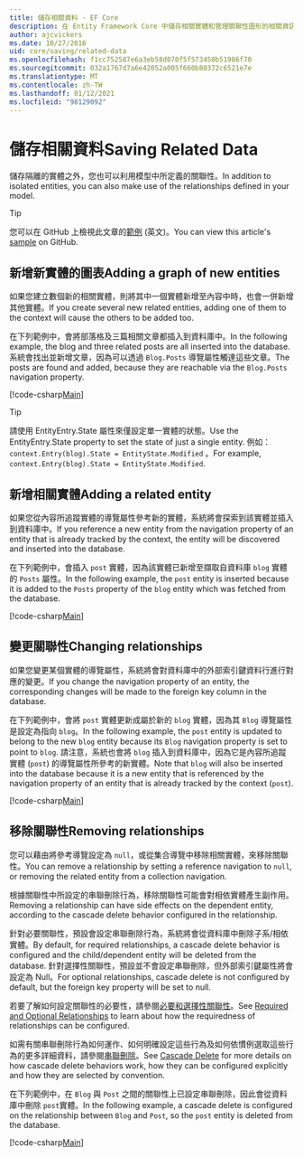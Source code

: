 ```yaml
---
title: 儲存相關資料 - EF Core
description: 在 Entity Framework Core 中儲存相關實體和管理關聯性圖形的相關資訊
author: ajcvickers
ms.date: 10/27/2016
uid: core/saving/related-data
ms.openlocfilehash: f1cc752587e6a3eb58d070f5f573450b51986f70
ms.sourcegitcommit: 032a1767d7a6e42052a005f660b80372c6521e7e
ms.translationtype: MT
ms.contentlocale: zh-TW
ms.lasthandoff: 01/12/2021
ms.locfileid: "98129092"
---
```

# <a name="saving-related-data"></a><span data-ttu-id="0d273-103">儲存相關資料</span><span class="sxs-lookup"><span data-stu-id="0d273-103">Saving Related Data</span></span>

<span data-ttu-id="0d273-104">儲存隔離的實體之外，您也可以利用模型中所定義的關聯性。</span><span class="sxs-lookup"><span data-stu-id="0d273-104">In addition to isolated entities, you can also make use of the relationships defined in your model.</span></span>

> [!TIP]
> <span data-ttu-id="0d273-105">您可以在 GitHub 上檢視此文章的[範例](https://github.com/dotnet/EntityFramework.Docs/tree/master/samples/core/Saving/RelatedData/) \(英文\)。</span><span class="sxs-lookup"><span data-stu-id="0d273-105">You can view this article's [sample](https://github.com/dotnet/EntityFramework.Docs/tree/master/samples/core/Saving/RelatedData/) on GitHub.</span></span>

## <a name="adding-a-graph-of-new-entities"></a><span data-ttu-id="0d273-106">新增新實體的圖表</span><span class="sxs-lookup"><span data-stu-id="0d273-106">Adding a graph of new entities</span></span>

<span data-ttu-id="0d273-107">如果您建立數個新的相關實體，則將其中一個實體新增至內容中時，也會一併新增其他實體。</span><span class="sxs-lookup"><span data-stu-id="0d273-107">If you create several new related entities, adding one of them to the context will cause the others to be added too.</span></span>

<span data-ttu-id="0d273-108">在下列範例中，會將部落格及三篇相關文章都插入到資料庫中。</span><span class="sxs-lookup"><span data-stu-id="0d273-108">In the following example, the blog and three related posts are all inserted into the database.</span></span> <span data-ttu-id="0d273-109">系統會找出並新增文章，因為可以透過 `Blog.Posts` 導覽屬性觸達這些文章。</span><span class="sxs-lookup"><span data-stu-id="0d273-109">The posts are found and added, because they are reachable via the `Blog.Posts` navigation property.</span></span>

[!code-csharp[Main](../../../samples/core/Saving/RelatedData/Sample.cs#AddingGraphOfEntities)]

> [!TIP]
> <span data-ttu-id="0d273-110">請使用 EntityEntry.State 屬性來僅設定單一實體的狀態。</span><span class="sxs-lookup"><span data-stu-id="0d273-110">Use the EntityEntry.State property to set the state of just a single entity.</span></span> <span data-ttu-id="0d273-111">例如： `context.Entry(blog).State = EntityState.Modified` 。</span><span class="sxs-lookup"><span data-stu-id="0d273-111">For example, `context.Entry(blog).State = EntityState.Modified`.</span></span>

## <a name="adding-a-related-entity"></a><span data-ttu-id="0d273-112">新增相關實體</span><span class="sxs-lookup"><span data-stu-id="0d273-112">Adding a related entity</span></span>

<span data-ttu-id="0d273-113">如果您從內容所追蹤實體的導覽屬性參考新的實體，系統將會探索到該實體並插入到資料庫中。</span><span class="sxs-lookup"><span data-stu-id="0d273-113">If you reference a new entity from the navigation property of an entity that is already tracked by the context, the entity will be discovered and inserted into the database.</span></span>

<span data-ttu-id="0d273-114">在下列範例中，會插入 `post` 實體，因為該實體已新增至擷取自資料庫 `blog` 實體的 `Posts` 屬性。</span><span class="sxs-lookup"><span data-stu-id="0d273-114">In the following example, the `post` entity is inserted because it is added to the `Posts` property of the `blog` entity which was fetched from the database.</span></span>

[!code-csharp[Main](../../../samples/core/Saving/RelatedData/Sample.cs#AddingRelatedEntity)]

## <a name="changing-relationships"></a><span data-ttu-id="0d273-115">變更關聯性</span><span class="sxs-lookup"><span data-stu-id="0d273-115">Changing relationships</span></span>

<span data-ttu-id="0d273-116">如果您變更某個實體的導覽屬性，系統將會對資料庫中的外部索引鍵資料行進行對應的變更。</span><span class="sxs-lookup"><span data-stu-id="0d273-116">If you change the navigation property of an entity, the corresponding changes will be made to the foreign key column in the database.</span></span>

<span data-ttu-id="0d273-117">在下列範例中，會將 `post` 實體更新成屬於新的 `blog` 實體，因為其 `Blog` 導覽屬性是設定為指向 `blog`。</span><span class="sxs-lookup"><span data-stu-id="0d273-117">In the following example, the `post` entity is updated to belong to the new `blog` entity because its `Blog` navigation property is set to point to `blog`.</span></span> <span data-ttu-id="0d273-118">請注意，系統也會將 `blog` 插入到資料庫中，因為它是內容所追蹤實體 (`post`) 的導覽屬性所參考的新實體。</span><span class="sxs-lookup"><span data-stu-id="0d273-118">Note that `blog` will also be inserted into the database because it is a new entity that is referenced by the navigation property of an entity that is already tracked by the context (`post`).</span></span>

[!code-csharp[Main](../../../samples/core/Saving/RelatedData/Sample.cs#ChangingRelationships)]

## <a name="removing-relationships"></a><span data-ttu-id="0d273-119">移除關聯性</span><span class="sxs-lookup"><span data-stu-id="0d273-119">Removing relationships</span></span>

<span data-ttu-id="0d273-120">您可以藉由將參考導覽設定為 `null`，或從集合導覽中移除相關實體，來移除關聯性。</span><span class="sxs-lookup"><span data-stu-id="0d273-120">You can remove a relationship by setting a reference navigation to `null`, or removing the related entity from a collection navigation.</span></span>

<span data-ttu-id="0d273-121">根據關聯性中所設定的串聯刪除行為，移除關聯性可能會對相依實體產生副作用。</span><span class="sxs-lookup"><span data-stu-id="0d273-121">Removing a relationship can have side effects on the dependent entity, according to the cascade delete behavior configured in the relationship.</span></span>

<span data-ttu-id="0d273-122">針對必要關聯性，預設會設定串聯刪除行為，系統將會從資料庫中刪除子系/相依實體。</span><span class="sxs-lookup"><span data-stu-id="0d273-122">By default, for required relationships, a cascade delete behavior is configured and the child/dependent entity will be deleted from the database.</span></span> <span data-ttu-id="0d273-123">針對選擇性關聯性，預設並不會設定串聯刪除，但外部索引鍵屬性將會設定為 Null。</span><span class="sxs-lookup"><span data-stu-id="0d273-123">For optional relationships, cascade delete is not configured by default, but the foreign key property will be set to null.</span></span>

<span data-ttu-id="0d273-124">若要了解如何設定關聯性的必要性，請參閱[必要和選擇性關聯性](xref:core/modeling/relationships#required-and-optional-relationships)。</span><span class="sxs-lookup"><span data-stu-id="0d273-124">See [Required and Optional Relationships](xref:core/modeling/relationships#required-and-optional-relationships) to learn about how the requiredness of relationships can be configured.</span></span>

<span data-ttu-id="0d273-125">如需有關串聯刪除行為如何運作、如何明確設定這些行為及如何依慣例選取這些行為的更多詳細資料，請參閱[串聯刪除](xref:core/saving/cascade-delete)。</span><span class="sxs-lookup"><span data-stu-id="0d273-125">See [Cascade Delete](xref:core/saving/cascade-delete) for more details on how cascade delete behaviors work, how they can be configured explicitly and  how they are selected by convention.</span></span>

<span data-ttu-id="0d273-126">在下列範例中，在 `Blog` 與 `Post` 之間的關聯性上已設定串聯刪除，因此會從資料庫中刪除 `post`實體。</span><span class="sxs-lookup"><span data-stu-id="0d273-126">In the following example, a cascade delete is configured on the relationship between `Blog` and `Post`, so the `post` entity is deleted from the database.</span></span>

[!code-csharp[Main](../../../samples/core/Saving/RelatedData/Sample.cs#RemovingRelationships)]
